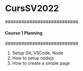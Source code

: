# CursSV2022

########################### 
#### Course 1 Planning ####
###########################
1. Setup Git, VSCode, Node
2. How to setup nodejs
3. How to create a simple page
